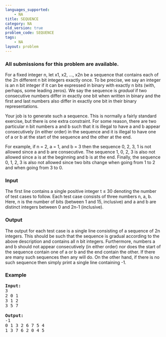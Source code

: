 ```yaml
---
languages_supported:
    - NA
title: SEQUENCE
category: NA
old_version: true
problem_code: SEQUENCE
tags:
    - NA
layout: problem
---
```

###  All submissions for this problem are available. 

For a fixed integer n, let x1, x2, ..., x2n be a sequence that contains each of the 2n different n bit integers exactly once. To be precise, we say an integer is an n bit integer if it can be expressed in binary with exactly n bits (with, perhaps, some leading zeros). We say the sequence is _gradual_ if two consecutive numbers differ in exactly one bit when written in binary and the first and last numbers also differ in exactly one bit in their binary representations.

Your job is to generate such a sequence. This is normally a fairly standard exercise, but there is one extra constraint. For some reason, there are two particular n bit numbers a and b such that it is illegal to have a and b appear consecutively (in either order) in the sequence and it is illegal to have one of a or b at the start of the sequence and the other at the end.

For example, if n = 2, a = 1, and b = 3 then the sequence 0, 2, 3, 1 is not allowed since a and b are consecutive. The sequence 1, 0, 2, 3 is also not allowed since a is at the beginning and b is at the end. Finally, the sequence 0, 1, 2, 3 is also not allowed since two bits change when going from 1 to 2 and when going from 3 to 0.

### Input

The first line contains a single positive integer t ≤ 30 denoting the number of test cases to follow. Each test case consists of three numbers n, a, b. Here, n is the number of bits (between 1 and 15, inclusive) and a and b are distinct integers between 0 and 2n-1 (inclusive).

### Output

The output for each test case is a single line consisting of a sequence of 2n integers. This should be such that the sequence is gradual according to the above description and contains all n bit integers. Furthermore, numbers a and b should not appear consecutively (in either order) nor does the start of the sequence contain one of a or b and the end contain the other. If there are many such sequences then any will do. On the other hand, if there is no such sequence then simply print a single line containing -1.

### Example

<pre>
<b>Input:</b>
3
2 0 1
3 1 2
3 5 7

<b>Output:</b>
-1
0 1 3 2 6 7 5 4
1 3 7 6 2 0 4 5


</pre>
